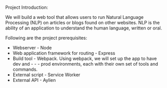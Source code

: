 Project Introduction:

We will build a web tool that allows users to run Natural Language Processing (NLP) on articles or blogs found on other websites. NLP is the ability of an 
application to understand the human language, written or oral.

Following are the project prerequisites:

- Webserver - Node
- Web application framework for routing - Express
- Build tool - Webpack. Using webpack, we will set up the app to have dev and - - - prod environments, each with their own set of tools and commands.
- External script - Service Worker
- External API - Aylien

